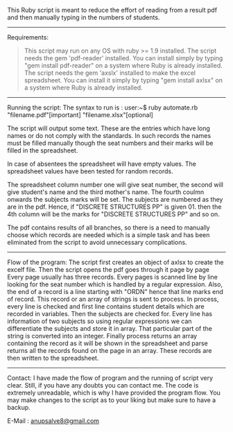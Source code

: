 
This Ruby script is meant to reduce the effort of reading from a result pdf and then manually typing in the numbers of students.


-------------------------------------------------------------------------------------------------------------------------------------------------------
Requirements:

> This script may run on any OS with ruby >= 1.9 installed.
> The script needs the gem 'pdf-reader' installed. You can install simply by typing "gem install pdf-reader" on a system where Ruby is already installed.
> The script needs the gem 'axslx' installed to make the excel spreadsheet. 
  You can install it simply by typing "gem install axlsx" on a system where Ruby is already installed.

-------------------------------------------------------------------------------------------------------------------------------------------------------
Running the script:
The syntax to run is :
user:~$ ruby automate.rb "filename.pdf"[important] "filename.xlsx"[optional]

The script will output some text. These are the entries which have long names or do not comply with the standards. 
In such records the names must be filled manually though the seat numbers and their marks will be filled in the spreadsheet.

In case of absentees the spreadsheet will have empty values.
The spreadsheet values have been tested for random records.

The spreadsheet column number one will give seat number, the second will give student's name and the third mother's name.
The fourth coulmn onwards the subjects marks will be set.
The subjects are numbered as they are in the pdf. 
Hence, if "DISCRETE STRUCTURES PP" is given 01. then the 4th column will be the marks for "DISCRETE STRUCTURES PP" and so on.

The pdf contains results of all branches, so there is a need to manually choose which records are needed which is a simple task and has been eliminated
from the script to avoid unnecessary complications.

-------------------------------------------------------------------------------------------------------------------------------------------------------
Flow of the program:
The script first creates an object of axlsx to create the excelf file.
Then the script opens the pdf goes through it page by page
Every page usually has three records.
Every pages is scanned line by line looking for the seat number which is handled by a regular expression.
Also, the end of a record is a line starting with "ORDN" hence that line marks end of record.
This record or an array of strings is sent to process.
In process, every line is checked and first line contains student details which are recorded in variables.
Then the subjects are checked for. Every line has information of two subjects so using regular expressions we can differentiate the subjects and store it
in array. That particular part of the string is converted into an integer.
Finally process returns an array containing the record as it will be shown in the spreadsheet and parse returns all the records found on the page in an
array. These records are then written to the spreadsheet.

-------------------------------------------------------------------------------------------------------------------------------------------------------
Contact:
I have made the flow of program and the running of script very clear. Still, if you have any doubts you can contact me.
The code is extremely unreadable, which is why I have provided the program flow.
You may make changes to the script as to your liking but make sure to have a backup.

E-Mail : anupsalve8@gmail.com 
